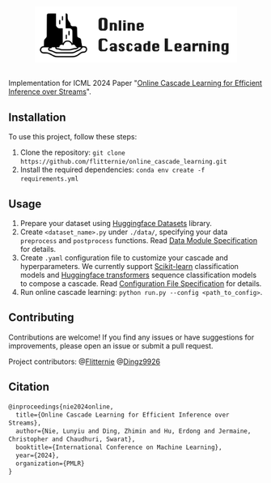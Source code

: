 <div align="center">
  <a href="https://flitternie.github.io/ocl/">
    <img align="center" width="400" src="./docs/logo.png">
  </a>
</div>
<br>

Implementation for ICML 2024 Paper "[Online Cascade Learning for Efficient Inference over Streams](https://arxiv.org/pdf/2402.04513)".

## Installation

To use this project, follow these steps:

1. Clone the repository: `git clone https://github.com/flitternie/online_cascade_learning.git`
2. Install the required dependencies: `conda env create -f requirements.yml`

## Usage

1. Prepare your dataset using [Huggingface Datasets](https://huggingface.co/docs/datasets/) library. 
2. Create `<dataset_name>.py` under `./data/`, specifying your data `preprocess` and `postprocess` functions. Read [Data Module Specification](./data/README.md) for details.
3. Create `.yaml` configuration file to customize your cascade and hyperparameters. We currently support [Scikit-learn](https://scikit-learn.org/stable/index.html) classification models and [Huggingface transformers](https://huggingface.co/docs/transformers/en/model_doc/auto#transformers.AutoModelForSequenceClassification) sequence classification models to compose a cascade. Read [Configuration File Specification](./configs/README.md) for details. 
4. Run online cascade learning: `python run.py --config <path_to_config>`.

## Contributing

Contributions are welcome! If you find any issues or have suggestions for improvements, please open an issue or submit a pull request.

Project contributors: @[Flitternie](https://github.com/Flitternie/) @[Dingz9926](https://github.com/Dingz9926)

## Citation
```
@inproceedings{nie2024online,
  title={Online Cascade Learning for Efficient Inference over Streams},
  author={Nie, Lunyiu and Ding, Zhimin and Hu, Erdong and Jermaine, Christopher and Chaudhuri, Swarat},
  booktitle={International Conference on Machine Learning},
  year={2024},
  organization={PMLR}
}
```
